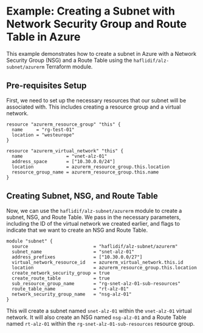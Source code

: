 # Example: Creating a Subnet with Network Security Group and Route Table in Azure

This example demonstrates how to create a subnet in Azure with a Network Security Group (NSG) and a Route Table using the `haflidif/alz-subnet/azurerm` Terraform module.

## Pre-requisites Setup

First, we need to set up the necessary resources that our subnet will be associated with. This includes creating a resource group and a virtual network.

```hcl
resource "azurerm_resource_group" "this" {
  name     = "rg-test-01"
  location = "westeurope"
}

resource "azurerm_virtual_network" "this" {
  name                = "vnet-alz-01"
  address_space       = ["10.30.0.0/24"]
  location            = azurerm_resource_group.this.location
  resource_group_name = azurerm_resource_group.this.name
}
```

## Creating Subnet, NSG, and Route Table
Now, we can use the `haflidif/alz-subnet/azurerm` module to create a subnet, NSG, and Route Table. We pass in the necessary parameters, including the ID of the virtual network we created earlier, and flags to indicate that we want to create an NSG and Route Table.

```hcl
module "subnet" {
  source                        = "haflidif/alz-subnet/azurerm"
  subnet_name                   = "snet-alz-01"
  address_prefixes              = ["10.30.0.0/27"]
  virtual_network_resource_id   = azurerm_virtual_network.this.id
  location                      = azurerm_resource_group.this.location
  create_network_security_group = true
  create_route_table            = true
  sub_resource_group_name       = "rg-snet-alz-01-sub-resources"
  route_table_name              = "rt-alz-01"
  network_security_group_name   = "nsg-alz-01"
}
```

This will create a subnet named `snet-alz-01` within the `vnet-alz-01` virtual network. It will also create an NSG named `nsg-alz-01` and a Route Table named `rt-alz-01` within the `rg-snet-alz-01-sub-resources` resource group.
